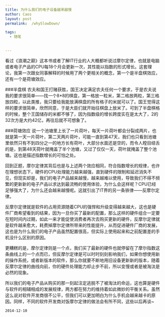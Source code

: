 ```yaml
---
title: 为什么我们的电子设备越来越慢
author: Caos
layout: post
permalink:  /whySlowDown/

tags:
  - 随笔
  
  
---
```



看过《浪潮之巅》这本书或者了解IT行业的人大概都听说过摩尔定律，也就是电脑或者电子产品的CPU每18个月会更新一次，其性能以指数的形式增长。这套理论，我第一次跟女同事解释的时候用了两个更相关的概念，第一个是半盘棋效应，还有一个是荷塘效应。
<!--more-->
###半盘棋
农夫和国王打赌获胜，国王决定满足农夫任何一个要求，于是农夫说我的要求很简单——找一个8*8的棋盘，第一格放一粒米，第二格放两粒，第三格放四粒，以此类推，我只要给我能放满棋盘的所有格子的米就可以了。国王觉得这样的要求很简单，欣然同意，于是大臣们就开始往棋盘上放米了。可到了半盘棋格的时候，整个王国储存的米都不够了，因为指数级的增长跨度实在是太大了，2的32次方是大约42亿，再往后就不可想象了。

###荷塘效应
说一个池塘里上长了一片荷叶，每天一片荷叶都会分裂成两片，也就是第一天一片荷叶，第二天两片荷叶，可能一直到第47天，我们也只看到池塘里依然只有不到四分之一的地方长有荷叶，大部分水面还是空的，而令人瞠目结舌的是，到第48天荷叶就掩盖了半个池塘，又过了仅仅一天，荷叶就掩盖了整个池塘。这也是描述指数增长的可怕之处。

回到正题，摩尔定律其背后也是与上述两个效应相同，符合指数增长的规律，也许在理想状态下，硬件的CPU处理能力越来越强，直到硬件的限制和延迟消失不见，但现实却是，我们的电子产品越来越慢，越来越难以使用，导致我们不得不频繁的更新新的电子产品以求达到最流畅的使用体验，为什么会这样呢？CPU已经足够强大了，为什么还会越来越慢呢。这就引出了IT界的另一条铁律——反摩尔定律。

反摩尔定律就是软件的占用资源随着CPU的强悍和升级变得越来越大，这也是硬件厂商希望看到的结果，因为一旦你买了最新的配置，那么这样的硬件组合一定要在短时间内过期，如此一来才能促使消费者再次去购买更新的硬件，反摩尔定律就是软件越来愈大，耗费掉摩尔定律所带来的性能提升，从而促进硬件厂商的发展，这也是为什么我们的电子产品虽然配置很高，但实际上使用起来和之前配置差的手机没什么区别的原因。

更糟糕的是，摩尔定律则是一个点，我们买了最新的硬件也就停留在了摩尔指数这条曲线上的一个点而已，但反摩尔定律是可以时时刻刻影响我们，如果你想使用新的操作系统，或者新版本的软件，那么你就要不断地用旧设备更新新的版本，随着反摩尔定律的曲线向前，你的硬件处理能力却止步不前，所以变慢或者是被淘汰是必然的现象。

所以我们的电子产品从购买的那一刻起注定逃脱不了被淘汰的命运，这也算是硬件与软件的相辅相成的发展规律，两方都在努力的维持着如此微妙的平衡关系。虽然这么说对软件开发商很不公平，但我们可以更加明白为什么手机会越来越卡的原因。同样，不同的软件开发商对饭摩尔定律的做法会有所不同，这些以后再谈~

`2014-12-10`
